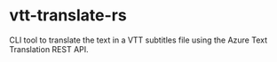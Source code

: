 # vtt-translate-rs
CLI tool to translate the text in a VTT subtitles file using the Azure Text Translation REST API.
